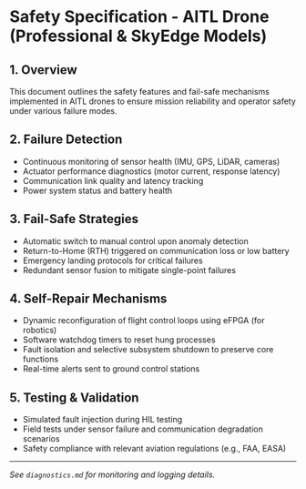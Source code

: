 # Safety Specification - AITL Drone (Professional & SkyEdge Models)

## 1. Overview

This document outlines the safety features and fail-safe mechanisms implemented in AITL drones to ensure mission reliability and operator safety under various failure modes.

## 2. Failure Detection

- Continuous monitoring of sensor health (IMU, GPS, LiDAR, cameras)
- Actuator performance diagnostics (motor current, response latency)
- Communication link quality and latency tracking
- Power system status and battery health

## 3. Fail-Safe Strategies

- Automatic switch to manual control upon anomaly detection
- Return-to-Home (RTH) triggered on communication loss or low battery
- Emergency landing protocols for critical failures
- Redundant sensor fusion to mitigate single-point failures

## 4. Self-Repair Mechanisms

- Dynamic reconfiguration of flight control loops using eFPGA (for robotics)
- Software watchdog timers to reset hung processes
- Fault isolation and selective subsystem shutdown to preserve core functions
- Real-time alerts sent to ground control stations

## 5. Testing & Validation

- Simulated fault injection during HIL testing
- Field tests under sensor failure and communication degradation scenarios
- Safety compliance with relevant aviation regulations (e.g., FAA, EASA)

---

*See `diagnostics.md` for monitoring and logging details.*
